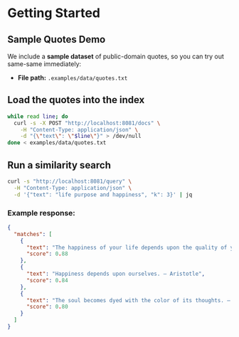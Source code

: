 # Getting Started

## Sample Quotes Demo

We include a **sample dataset** of public-domain quotes, so you can try out same-same immediately:

- **File path:** `.examples/data/quotes.txt` 

## Load the quotes into the index

```bash
while read line; do
  curl -s -X POST "http://localhost:8081/docs" \
    -H "Content-Type: application/json" \
    -d "{\"text\": \"$line\"}" > /dev/null
done < examples/data/quotes.txt
```

## Run a similarity search
```bash
curl -s "http://localhost:8081/query" \
  -H "Content-Type: application/json" \
  -d '{"text": "life purpose and happiness", "k": 3}' | jq
```

### Example response:
```json
{
  "matches": [
    {
      "text": "The happiness of your life depends upon the quality of your thoughts. — Marcus Aurelius",
      "score": 0.88
    },
    {
      "text": "Happiness depends upon ourselves. — Aristotle",
      "score": 0.84
    },
    {
      "text": "The soul becomes dyed with the color of its thoughts. — Marcus Aurelius",
      "score": 0.80
    }
  ]
}
```